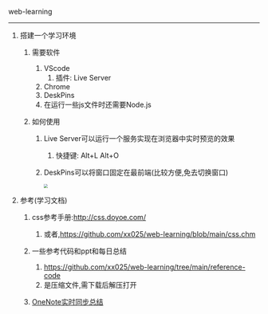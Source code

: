 web-learning

---



1. 搭建一个学习环境

   1. 需要软件

      1. VScode
         1. 插件:	Live Server
      2. Chrome
      3. DeskPins
      4. 在运行一些js文件时还需要Node.js
      
   2. 如何使用
   
      1. Live  Server可以运行一个服务实现在浏览器中实时预览的效果
   
         1. 快捷键: Alt+L Alt+O
   
      2. DeskPins可以将窗口固定在最前端(比较方便,免去切换窗口)
      
         <img src="https://cdn.jsdelivr.net/gh/xx025/cloudimg/img/ltc.gif" style="zoom:50%;" />
   
1. 参考(学习文档)

   1. css参考手册:http://css.doyoe.com/
      
      1. 或者,https://github.com/xx025/web-learning/blob/main/css.chm
      
   1. 一些参考代码和ppt和每日总结
      1. https://github.com/xx025/web-learning/tree/main/reference-code
      1. 是压缩文件,需下载后解压打开

   1. [OneNote实时同步总结](https://ncouoe-my.sharepoint.com/:o:/g/personal/boll1s1og_mosidu_cnstu_run/Epr0z8lqUItHhnHuVePS148B0zlZxCZhKJH62p5BOXCqaw?e=IzyQyL
)

      
      
      